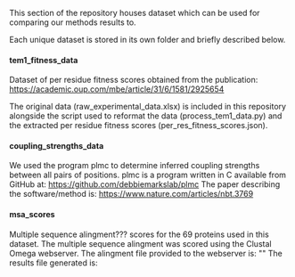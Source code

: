 This section of the repository houses dataset which can be used for comparing our methods results to.

Each unique dataset is stored in its own folder and briefly described below.


#### tem1_fitness_data
Dataset of per residue fitness scores obtained from the publication:
https://academic.oup.com/mbe/article/31/6/1581/2925654

The original data (raw_experimental_data.xlsx) is included in this repository alongside
the script used to reformat the data (process_tem1_data.py)
and the extracted per residue fitness scores (per_res_fitness_scores.json).


#### coupling_strengths_data
We used the program plmc to determine inferred coupling strengths between all pairs of positions.
plmc is a program written in C available from GitHub at: https://github.com/debbiemarkslab/plmc
The paper describing the software/method is: https://www.nature.com/articles/nbt.3769


#### msa_scores
Multiple sequence alingment??? scores for the 69 proteins used in this dataset.
The multiple sequence alingment was scored using the Clustal Omega webserver.
The alingment file provided to the webserver is: ""
The results file generated is:
